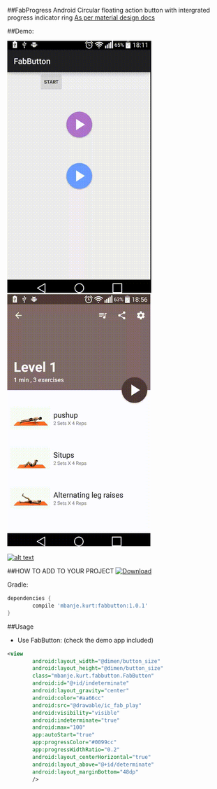 ##FabProgress
 Android Circular floating action button with intergrated progress indicator ring
[As per material design docs](http://www.google.com/design/spec/components/progress-activity.html#progress-activity-types-of-indicators)

##Demo:

![FabButton](example.gif)
![365 Body Workout](365.gif)

 [![alt text][2]][1]
 
   [1]: https://play.google.com/store/apps/details?id=com.peirr.workout.play
   [2]: https://developer.android.com/images/brand/en_app_rgb_wo_45.png (365 Body workout)
   
##HOW TO ADD TO YOUR PROJECT
 [ ![Download](https://api.bintray.com/packages/ckurtm/maven/FabButton/images/download.svg) ](https://bintray.com/ckurtm/maven/FabButton/_latestVersion)

 Gradle:
 ```groovy
 dependencies {
         compile 'mbanje.kurt:fabbutton:1.0.1'
 }
 ```

##Usage

-	Use FabButton: (check the demo app included)
```xml
<view
        android:layout_width="@dimen/button_size"
        android:layout_height="@dimen/button_size"
        class="mbanje.kurt.fabbutton.FabButton"
        android:id="@+id/indeterminate"
        android:layout_gravity="center"
        android:color="#aa66cc"
        android:src="@drawable/ic_fab_play"
        android:visibility="visible"
        android:indeterminate="true"
        android:max="100"
        app:autoStart="true"
        app:progressColor="#0099cc"
        app:progressWidthRatio="0.2"
        android:layout_centerHorizontal="true"
        android:layout_above="@+id/determinate"
        android:layout_marginBottom="48dp"
        />
```


